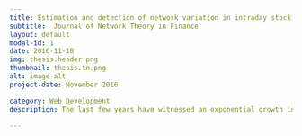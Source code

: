 ```yaml
---
title: Estimation and detection of network variation in intraday stock market
subtitle:  Journal of Network Theory in Finance
layout: default
modal-id: 1
date: 2016-11-18
img: thesis.header.png
thumbnail: thesis.tn.png
alt: image-alt
project-date: November 2016

category: Web Development
description: The last few years have witnessed an exponential growth in the collection and analysis of financial market data. Investigating the interactions between the dynamics of the financial system and extracting useful information from these multivariate data streams can help us in improving our understanding of the underlying backbone in the financial market. These massive noisy data sets require the application of suitable and efficient dependency measurements for their analysis in a real-time environment. And that is why network analysis has emerged recently, which is a plausible representation helps interpret the hidden interconnection between the elements in large datasets. However, most frequently used methods in this area have certain limitations, such as the computational complexity or the assumption of a temporally invariant network. This thesis has two major purposes; firstly, to construct time-varying networks by presenting two new approaches to dynamically measure symmetric and asymmetric interactions; and secondly, to detect the structural breaks in the high dimensional time series of the financial market.

---
```

